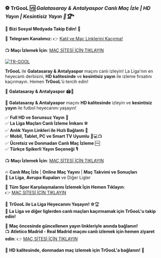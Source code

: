 ### ⚽ **TrGooL** 🆚 *Galatasaray & Antalyaspor Canlı Maç İzle | HD Yayın | Kesintisiz Yayın 🎥🏆**

📲 **Bizi Sosyal Medyada Takip Edin!** 🔗

📢 **Telegram Kanalımız:** 👉 [Katıl ve Maç Linklerini Kaçırma!](https://t.me/trgool_turkiye)

📺 **Maçı İzlemek İçin**: [MAÇ SİTESİ İÇİN TIKLAYIN](https://link24.site/TrGooL)

[![TR-GOOL](https://github.com/user-attachments/assets/e3a75848-4e9d-4041-8fa2-60616205b475)](https://link24.site/TrGooL)

**TrGooL** ile **Galatasaray & Antalyaspor** maçını canlı izleyin! La Liga'nın en heyecanlı derbisini, **HD kalitesinde** ve **kesintisiz yayın** ile izleme fırsatını kaçırmayın. Hemen **TrGooL**'ü tercih edin!

🎯 **Galatasaray & Antalyaspor** 🏟️📡

📌 **Galatasaray & Antalyaspor** maçını **HD kalitesinde** izleyin ve **kesintisiz yayın** ile futbol heyecanını yaşayın!

✅ **Full HD ve Sorunsuz Yayın** 🎥  
✅ **La Liga Maçları Canlı İzleme İmkanı** ⚽  
✅ **Anlık Yayın Linkleri ile Hızlı Bağlantı** 🔄  
✅ **Mobil, Tablet, PC ve Smart TV Uyumlu** 📱💻📺  
✅ **Ücretsiz ve Donmadan Canlı Maç İzleme** 🆓  
✅ **Türkçe Spikerli Yayın Seçeneği** 🎙️

📺 **Maçı İzlemek İçin**: [MAÇ SİTESİ İÇİN TIKLAYIN](https://link24.site/TrGooL)

🔥 **Canlı Maç İzle** | **Online Maç Yayını** | **Maç Takvimi ve Sonuçları**  
🏅 **La Liga**, **Avrupa Kupaları** ve Diğer Ligler

📌 **Tüm Spor Karşılaşmalarını İzlemek İçin Hemen Tıklayın**:  
👉 [MAÇ SİTESİ İÇİN TIKLAYIN](https://link24.site/TrGooL)

🚀 **TrGooL ile La Liga Heyecanını Yaşayın!** ⚽🏆  
🏅 **La Liga ve diğer liglerden canlı maçları kaçırmamak için TrGooL'u takip edin!**

📢 **Maç öncesinde güncellenen yayın linkleriyle anında bağlanın!**  
📺 **Atletico Madrid - Real Madrid maçını canlı izlemek için hemen ziyaret edin**: 👉 [MAÇ SİTESİ İÇİN TIKLAYIN](https://link24.site/TrGooL)

🌟 **HD kalitesinde, donmadan maç izlemek için TrGooL'a bağlanın!** 🎉
